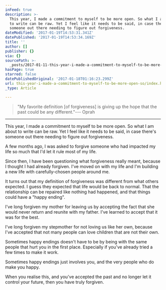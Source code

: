 ```yaml
---
inFeed: true
description: >-
  This year, I made a commitment to myself to be more open. So what I am about
  to write can be raw. Yet I feel like it needs to be said, in case there’s
  someone out there needing to figure out forgiveness.
dateModified: '2017-01-19T14:53:31.341Z'
datePublished: '2017-01-19T14:53:34.169Z'
title: ''
author: []
publisher: {}
via: {}
sourcePath: >-
  _posts/2017-01-11-this-year-i-made-a-commitment-to-myself-to-be-more-open-so.md
hasPage: true
starred: false
datePublishedOriginal: '2017-01-18T01:16:23.299Z'
url: this-year-i-made-a-commitment-to-myself-to-be-more-open-so/index.html
_type: Article

---
```

> "My favorite definition \[of forgiveness\] is giving up the hope that the past could be any different."--- Oprah

---

This year, I made a commitment to myself to be more open. So what I am about to write can be raw. Yet I feel like it needs to be said, in case there's someone out there needing to figure out forgiveness.

A few months ago, I was asked to forgive someone who had impacted my life so much that I'd let it rule most of my life.

Since then, I have been questioning what forgiveness really meant, because I thought I had already forgiven. I've moved on with my life and I'm building a new life with carefully-chosen people around me.

It turns out that my definition of forgiveness was different from what others expected. I guess they expected that life would be back to normal. That the relationship can be repaired like nothing had happened, and that things could have a "happy ending".

I've long forgiven my mother for leaving us by accepting the fact that she would never return and reunite with my father. I've learned to accept that it was for the best.

I've long forgiven my stepmother for not loving us like her own, because I've accepted that not many people can love children that are not their own.

Sometimes happy endings doesn't have to be by being with the same people that hurt you in the first place. Especially if you've already tried a few times to make it work.

Sometimes happy endings just involves you, and the very people who do make you happy.

When you realise this, and you've accepted the past and no longer let it control your future, then you have truly forgiven.